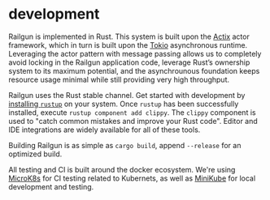 development
===========
Railgun is implemented in Rust. This system is built upon the [Actix](https://actix.rs) actor framework, which in turn is built upon the [Tokio](https://tokio.rs/) asynchronous runtime. Leveraging the actor pattern with message passing allows us to completely avoid locking in the Railgun application code, leverage Rust’s ownership system to its maximum potential, and the asynchrounous foundation keeps resource usage minimal while still providing very high throughput.

Railgun uses the Rust stable channel. Get started with development by [installing `rustup`](https://rustup.rs/) on your system. Once `rustup` has been successfully installed, execute `rustup component add clippy`. The `clippy` component is used to "catch common mistakes and improve your Rust code". Editor and IDE integrations are widely available for all of these tools.

Building Railgun is as simple as `cargo build`, append `--release` for an optimized build.

All testing and CI is built around the docker ecosystem. We're using [MicroK8s](https://microk8s.io/) for CI testing related to Kubernets, as well as [MiniKube](https://github.com/kubernetes/minikube) for local development and testing.
